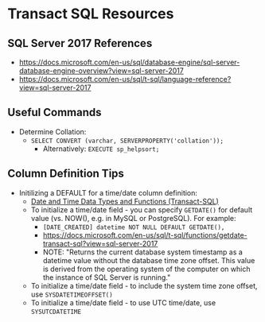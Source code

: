 
# Transact SQL Resources

## SQL Server 2017 References
* https://docs.microsoft.com/en-us/sql/database-engine/sql-server-database-engine-overview?view=sql-server-2017
* https://docs.microsoft.com/en-us/sql/t-sql/language-reference?view=sql-server-2017



## Useful Commands
- Determine Collation:
  + ```SELECT CONVERT (varchar, SERVERPROPERTY('collation'));```
    * Alternatively:  ```EXECUTE sp_helpsort;```
  



## Column Definition Tips
- Initilizing a DEFAULT for a time/date column definition:
  + [Date and Time Data Types and Functions (Transact-SQL)](https://docs.microsoft.com/en-us/sql/t-sql/functions/date-and-time-data-types-and-functions-transact-sql?view=sql-server-2017)
  + To initialize a time/date field - you can specify ```GETDATE()``` for default value (vs. NOW(), e.g. in MySQL or PostgreSQL). For example:
    * ```[DATE_CREATED] datetime NOT NULL DEFAULT GETDATE(),```
    * https://docs.microsoft.com/en-us/sql/t-sql/functions/getdate-transact-sql?view=sql-server-2017
    * NOTE: "Returns the current database system timestamp as a datetime value without the database time zone offset. This value is derived from the operating system of the computer on which the instance of SQL Server is running."
  + To initialize a time/date field - to include the system time zone offset, use ```SYSDATETIMEOFFSET()```
  + To initialize a time/date field - to use UTC time/date, use ```SYSUTCDATETIME```
    



